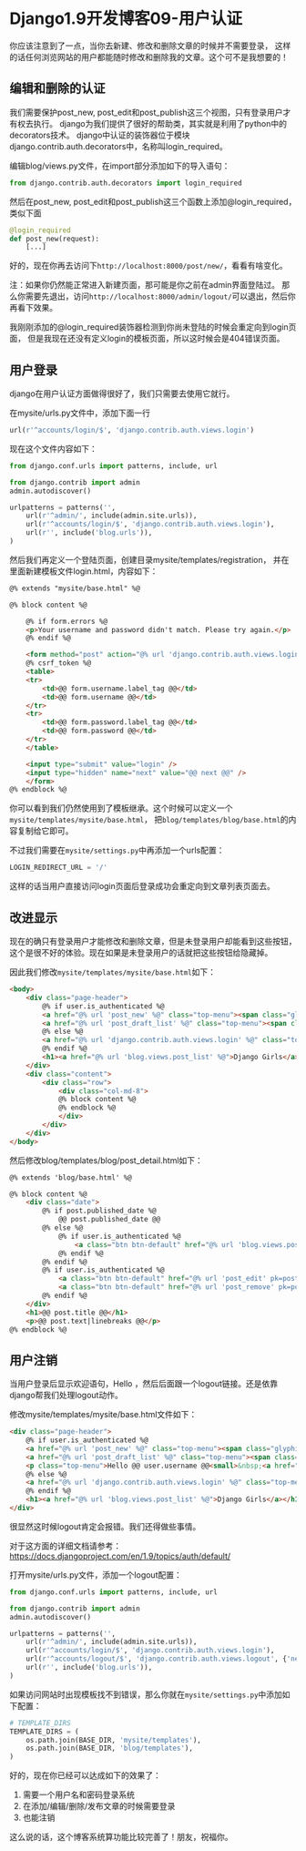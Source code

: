 # Django1.9开发博客09-用户认证

你应该注意到了一点，当你去新建、修改和删除文章的时候并不需要登录， 这样的话任何浏览网站的用户都能随时修改和删除我的文章。这个可不是我想要的！

## 编辑和删除的认证

我们需要保护post_new, post_edit和post_publish这三个视图，只有登录用户才有权去执行。 django为我们提供了很好的帮助类，其实就是利用了python中的decorators技术。
django中认证的装饰器位于模块django.contrib.auth.decorators中，名称叫login_required。

编辑blog/views.py文件，在import部分添加如下的导入语句：

```python
from django.contrib.auth.decorators import login_required
```

然后在post_new, post_edit和post_publish这三个函数上添加@login_required， 类似下面

```python
@login_required
def post_new(request):
    [...]
```

好的，现在你再去访问下`http://localhost:8000/post/new/`，看看有啥变化。

注：如果你仍然能正常进入新建页面，那可能是你之前在admin界面登陆过。 那么你需要先退出，访问`http://localhost:8000/admin/logout/`可以退出，然后你再看下效果。

我刚刚添加的@login_required装饰器检测到你尚未登陆的时候会重定向到login页面， 但是我现在还没有定义login的模板页面，所以这时候会是404错误页面。

## 用户登录

django在用户认证方面做得很好了，我们只需要去使用它就行。

在mysite/urls.py文件中，添加下面一行

```python
url(r'^accounts/login/$', 'django.contrib.auth.views.login')
```

现在这个文件内容如下：

```python
from django.conf.urls import patterns, include, url

from django.contrib import admin
admin.autodiscover()

urlpatterns = patterns('',
    url(r'^admin/', include(admin.site.urls)),
    url(r'^accounts/login/$', 'django.contrib.auth.views.login'),
    url(r'', include('blog.urls')),
)
```

然后我们再定义一个登陆页面，创建目录mysite/templates/registration， 并在里面新建模板文件login.html，内容如下：

```html
@% extends "mysite/base.html" %@

@% block content %@

    @% if form.errors %@
    <p>Your username and password didn't match. Please try again.</p>
    @% endif %@

    <form method="post" action="@% url 'django.contrib.auth.views.login' %@">
    @% csrf_token %@
    <table>
    <tr>
        <td>@@ form.username.label_tag @@</td>
        <td>@@ form.username @@</td>
    </tr>
    <tr>
        <td>@@ form.password.label_tag @@</td>
        <td>@@ form.password @@</td>
    </tr>
    </table>

    <input type="submit" value="login" />
    <input type="hidden" name="next" value="@@ next @@" />
    </form>
@% endblock %@
```

你可以看到我们仍然使用到了模板继承。这个时候可以定义一个`mysite/templates/mysite/base.html`， 把`blog/templates/blog/base.html`的内容复制给它即可。

不过我们需要在`mysite/settings.py`中再添加一个urls配置：

```python
LOGIN_REDIRECT_URL = '/'
```

这样的话当用户直接访问login页面后登录成功会重定向到文章列表页面去。

## 改进显示

现在的确只有登录用户才能修改和删除文章，但是未登录用户却能看到这些按钮， 这个是很不好的体验。现在如果是未登录用户的话就把这些按钮给隐藏掉。

因此我们修改`mysite/templates/mysite/base.html`如下：

```html
<body>
    <div class="page-header">
        @% if user.is_authenticated %@
        <a href="@% url 'post_new' %@" class="top-menu"><span class="glyphicon glyphicon-plus"></span></a>
        <a href="@% url 'post_draft_list' %@" class="top-menu"><span class="glyphicon glyphicon-edit"></span></a>
        @% else %@
        <a href="@% url 'django.contrib.auth.views.login' %@" class="top-menu"><span class="glyphicon glyphicon-lock"></span></a>
        @% endif %@
        <h1><a href="@% url 'blog.views.post_list' %@">Django Girls</a></h1>
    </div>
    <div class="content">
        <div class="row">
            <div class="col-md-8">
            @% block content %@
            @% endblock %@
            </div>
        </div>
    </div>
</body>
```

然后修改blog/templates/blog/post_detail.html如下：

```html
@% extends 'blog/base.html' %@

@% block content %@
    <div class="date">
        @% if post.published_date %@
            @@ post.published_date @@
        @% else %@
            @% if user.is_authenticated %@
                <a class="btn btn-default" href="@% url 'blog.views.post_publish' pk=post.pk %@">Publish</a>
            @% endif %@
        @% endif %@
        @% if user.is_authenticated %@
            <a class="btn btn-default" href="@% url 'post_edit' pk=post.pk %@"><span class="glyphicon glyphicon-pencil"></span></a>
            <a class="btn btn-default" href="@% url 'post_remove' pk=post.pk %@"><span class="glyphicon glyphicon-remove"></span></a>
        @% endif %@
    </div>
    <h1>@@ post.title @@</h1>
    <p>@@ post.text|linebreaks @@</p>
@% endblock %@
```

## 用户注销

当用户登录后显示欢迎语句，Hello ，然后后面跟一个logout链接。还是依靠django帮我们处理logout动作。

修改mysite/templates/mysite/base.html文件如下：

```html
<div class="page-header">
    @% if user.is_authenticated %@
    <a href="@% url 'post_new' %@" class="top-menu"><span class="glyphicon glyphicon-plus"></span></a>
    <a href="@% url 'post_draft_list' %@" class="top-menu"><span class="glyphicon glyphicon-edit"></span></a>
    <p class="top-menu">Hello @@ user.username @@<small>&nbsp;<a href="@% url 'django.contrib.auth.views.logout' %@">Log out</a></p>
    @% else %@
    <a href="@% url 'django.contrib.auth.views.login' %@" class="top-menu"><span class="glyphicon glyphicon-lock"></span></a>
    @% endif %@
    <h1><a href="@% url 'blog.views.post_list' %@">Django Girls</a></h1>
</div>
```

很显然这时候logout肯定会报错。我们还得做些事情。

对于这方面的详细文档请参考：<https://docs.djangoproject.com/en/1.9/topics/auth/default/>

打开mysite/urls.py文件，添加一个logout配置：

```python
from django.conf.urls import patterns, include, url

from django.contrib import admin
admin.autodiscover()

urlpatterns = patterns('',
    url(r'^admin/', include(admin.site.urls)),
    url(r'^accounts/login/$', 'django.contrib.auth.views.login'),
    url(r'^accounts/logout/$', 'django.contrib.auth.views.logout', {'next_page': '/'}),
    url(r'', include('blog.urls')),
)
```

如果访问网站时出现模板找不到错误，那么你就在`mysite/settings.py`中添加如下配置：

```python
# TEMPLATE_DIRS
TEMPLATE_DIRS = (
    os.path.join(BASE_DIR, 'mysite/templates'),
    os.path.join(BASE_DIR, 'blog/templates'),
)
```

好的，现在你已经可以达成如下的效果了：

1. 需要一个用户名和密码登录系统
1. 在添加/编辑/删除/发布文章的时候需要登录
1. 也能注销

这么说的话，这个博客系统算功能比较完善了！朋友，祝福你。
